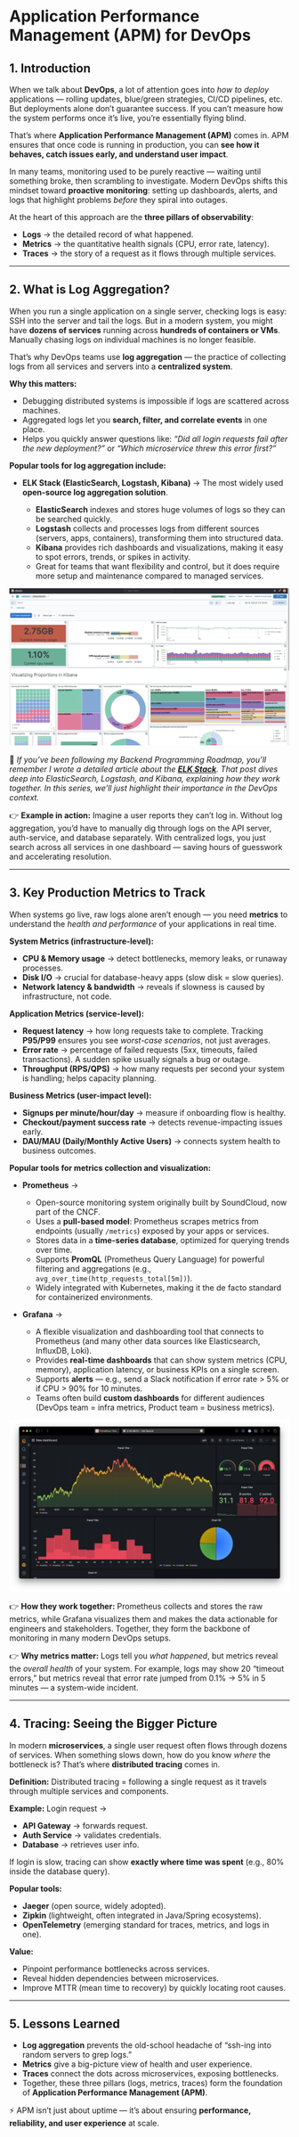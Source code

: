 # Application Performance Management (APM) for DevOps

## 1. Introduction

When we talk about **DevOps**, a lot of attention goes into *how to deploy* applications — rolling updates, blue/green strategies, CI/CD pipelines, etc. But deployments alone don’t guarantee success. If you can’t measure how the system performs once it’s live, you’re essentially flying blind.

That’s where **Application Performance Management (APM)** comes in. APM ensures that once code is running in production, you can **see how it behaves, catch issues early, and understand user impact**.

In many teams, monitoring used to be purely reactive — waiting until something broke, then scrambling to investigate. Modern DevOps shifts this mindset toward **proactive monitoring**: setting up dashboards, alerts, and logs that highlight problems *before* they spiral into outages.

At the heart of this approach are the **three pillars of observability**:

* **Logs** → the detailed record of what happened.
* **Metrics** → the quantitative health signals (CPU, error rate, latency).
* **Traces** → the story of a request as it flows through multiple services.

---

## 2. What is Log Aggregation?

When you run a single application on a single server, checking logs is easy: SSH into the server and tail the logs. But in a modern system, you might have **dozens of services** running across **hundreds of containers or VMs**. Manually chasing logs on individual machines is no longer feasible.

That’s why DevOps teams use **log aggregation** — the practice of collecting logs from all services and servers into a **centralized system**.

**Why this matters:**

* Debugging distributed systems is impossible if logs are scattered across machines.
* Aggregated logs let you **search, filter, and correlate events** in one place.
* Helps you quickly answer questions like: *“Did all login requests fail after the new deployment?”* or *“Which microservice threw this error first?”*

**Popular tools for log aggregation include:**

* **ELK Stack (ElasticSearch, Logstash, Kibana)** → The most widely used **open-source log aggregation solution**.

  * **ElasticSearch** indexes and stores huge volumes of logs so they can be searched quickly.
  * **Logstash** collects and processes logs from different sources (servers, apps, containers), transforming them into structured data.
  * **Kibana** provides rich dashboards and visualizations, making it easy to spot errors, trends, or spikes in activity.
  * Great for teams that want flexibility and control, but it does require more setup and maintenance compared to managed services.

![Kibana.jpeg](../assets/images/Kibana.jpeg)

📌 *If you’ve been following my Backend Programming Roadmap, you’ll remember I wrote a detailed article about the [**ELK Stack**](../Roadmap_Backend/16_ElasticSearch_Kibana.md). That post dives deep into ElasticSearch, Logstash, and Kibana, explaining how they work together. In this series, we’ll just highlight their importance in the DevOps context.*

👉 **Example in action:** Imagine a user reports they can’t log in. Without log aggregation, you’d have to manually dig through logs on the API server, auth-service, and database separately. With centralized logs, you just search across all services in one dashboard — saving hours of guesswork and accelerating resolution.

---

## 3. Key Production Metrics to Track

When systems go live, raw logs alone aren’t enough — you need **metrics** to understand the *health and performance* of your applications in real time.

**System Metrics (infrastructure-level):**

* **CPU & Memory usage** → detect bottlenecks, memory leaks, or runaway processes.
* **Disk I/O** → crucial for database-heavy apps (slow disk = slow queries).
* **Network latency & bandwidth** → reveals if slowness is caused by infrastructure, not code.

**Application Metrics (service-level):**

* **Request latency** → how long requests take to complete. Tracking **P95/P99** ensures you see *worst-case scenarios*, not just averages.
* **Error rate** → percentage of failed requests (5xx, timeouts, failed transactions). A sudden spike usually signals a bug or outage.
* **Throughput (RPS/QPS)** → how many requests per second your system is handling; helps capacity planning.

**Business Metrics (user-impact level):**

* **Signups per minute/hour/day** → measure if onboarding flow is healthy.
* **Checkout/payment success rate** → detects revenue-impacting issues early.
* **DAU/MAU (Daily/Monthly Active Users)** → connects system health to business outcomes.

**Popular tools for metrics collection and visualization:**

* **Prometheus** →

  * Open-source monitoring system originally built by SoundCloud, now part of the CNCF.
  * Uses a **pull-based model**: Prometheus scrapes metrics from endpoints (usually `/metrics`) exposed by your apps or services.
  * Stores data in a **time-series database**, optimized for querying trends over time.
  * Supports **PromQL** (Prometheus Query Language) for powerful filtering and aggregations (e.g., `avg_over_time(http_requests_total[5m])`).
  * Widely integrated with Kubernetes, making it the de facto standard for containerized environments.

* **Grafana** →

  * A flexible visualization and dashboarding tool that connects to Prometheus (and many other data sources like Elasticsearch, InfluxDB, Loki).
  * Provides **real-time dashboards** that can show system metrics (CPU, memory), application latency, or business KPIs on a single screen.
  * Supports **alerts** — e.g., send a Slack notification if error rate > 5% or if CPU > 90% for 10 minutes.
  * Teams often build **custom dashboards** for different audiences (DevOps team = infra metrics, Product team = business metrics).

![Grafana.png](../assets/images/DevOps/Grafana.png)

👉 **How they work together:** Prometheus collects and stores the raw metrics, while Grafana visualizes them and makes the data actionable for engineers and stakeholders. Together, they form the backbone of monitoring in many modern DevOps setups.

👉 **Why metrics matter:** Logs tell you *what happened*, but metrics reveal the *overall health* of your system. For example, logs may show 20 “timeout errors,” but metrics reveal that error rate jumped from 0.1% → 5% in 5 minutes — a system-wide incident.

---

## 4. Tracing: Seeing the Bigger Picture

In modern **microservices**, a single user request often flows through dozens of services. When something slows down, how do you know *where* the bottleneck is? That’s where **distributed tracing** comes in.

**Definition:**
Distributed tracing = following a single request as it travels through multiple services and components.

**Example:**
Login request →

* **API Gateway** → forwards request.
* **Auth Service** → validates credentials.
* **Database** → retrieves user info.

If login is slow, tracing can show **exactly where time was spent** (e.g., 80% inside the database query).

**Popular tools:**

* **Jaeger** (open source, widely adopted).
* **Zipkin** (lightweight, often integrated in Java/Spring ecosystems).
* **OpenTelemetry** (emerging standard for traces, metrics, and logs in one).

**Value:**

* Pinpoint performance bottlenecks across services.
* Reveal hidden dependencies between microservices.
* Improve MTTR (mean time to recovery) by quickly locating root causes.

---

## 5. Lessons Learned

* **Log aggregation** prevents the old-school headache of “ssh-ing into random servers to grep logs.”
* **Metrics** give a big-picture view of health and user experience.
* **Traces** connect the dots across microservices, exposing bottlenecks.
* Together, these three pillars (logs, metrics, traces) form the foundation of **Application Performance Management (APM)**.

⚡️ APM isn’t just about uptime — it’s about ensuring **performance, reliability, and user experience** at scale.
